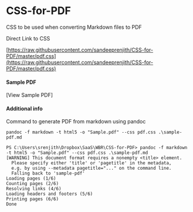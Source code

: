 # CSS-for-PDF
CSS to be used when converting Markdown files to PDF

Direct Link to CSS

[https://raw.githubusercontent.com/sandeeprenjith/CSS-for-PDF/master/pdf.css](https://raw.githubusercontent.com/sandeeprenjith/CSS-for-PDF/master/pdf.css)


#### Sample PDF 

[View Sample PDF]

#### Additional info

Command to generate PDF from markdown using pandoc

```
pandoc -f markdown -t html5 -o "Sample.pdf" --css pdf.css .\sample-pdf.md
```

```
PS C:\Users\srenjith\Dropbox\SaaS\WBR\CSS-for-PDF> pandoc -f markdown -t html5 -o "Sample.pdf" --css pdf.css .\sample-pdf.md
[WARNING] This document format requires a nonempty <title> element.
  Please specify either 'title' or 'pagetitle' in the metadata,
  e.g. by using --metadata pagetitle="..." on the command line.
  Falling back to 'sample-pdf'
Loading pages (1/6)
Counting pages (2/6)
Resolving links (4/6)
Loading headers and footers (5/6)
Printing pages (6/6)
Done
```
